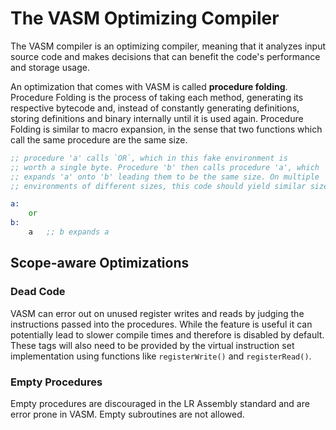 # The VASM Optimizing Compiler

The VASM compiler is an optimizing compiler, meaning that it analyzes input source code and makes decisions that can benefit the code's performance and storage usage.

An optimization that comes with VASM is called **procedure folding**. Procedure Folding is the process of taking each method, generating its respective bytecode and, instead of constantly generating definitions, storing definitions and binary internally until it is used again. Procedure Folding is similar to macro expansion, in the sense that two functions which call the same procedure are the same size.

```asm
;; procedure 'a' calls `OR`, which in this fake environment is
;; worth a single byte. Procedure 'b' then calls procedure 'a', which
;; expands 'a' onto 'b' leading them to be the same size. On multiple
;; environments of different sizes, this code should yield similar sizes.

a:
    or
b:
    a   ;; b expands a
```

## Scope-aware Optimizations

### Dead Code

VASM can error out on unused register writes and reads by judging the instructions passed into the procedures. While the feature is useful it can potentially lead to slower compile times and therefore is disabled by default. These tags will
also need to be provided by the virtual instruction set implementation using functions like `registerWrite()` and `registerRead()`.

### Empty Procedures

Empty procedures are discouraged in the LR Assembly standard and are error prone in VASM. Empty subroutines are not allowed.
